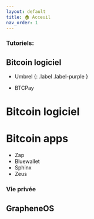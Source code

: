 ```yaml
---
layout: default
title: 🏠 Acceuil
nav_order: 1
---
```


### Tutoriels:

## Bitcoin logiciel
- Umbrel
{: .label .label-purple }

- BTCPay

# Bitcoin logiciel


# Bitcoin apps
- Zap 
- Bluewallet
- Sphinx
- Zeus


### Vie privée
## GrapheneOS

